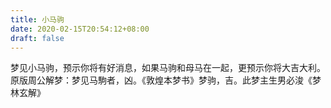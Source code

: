 ```yaml
---
title: 小马驹
date: 2020-02-15T20:54:12+08:00
draft: false
---
```


梦见小马驹，预示你将有好消息，如果马驹和母马在一起，更预示你将大吉大利。原版周公解梦：梦见马駒者，凶。《敦煌本梦书》梦驹，吉。此梦主生男必浚《梦林玄解》